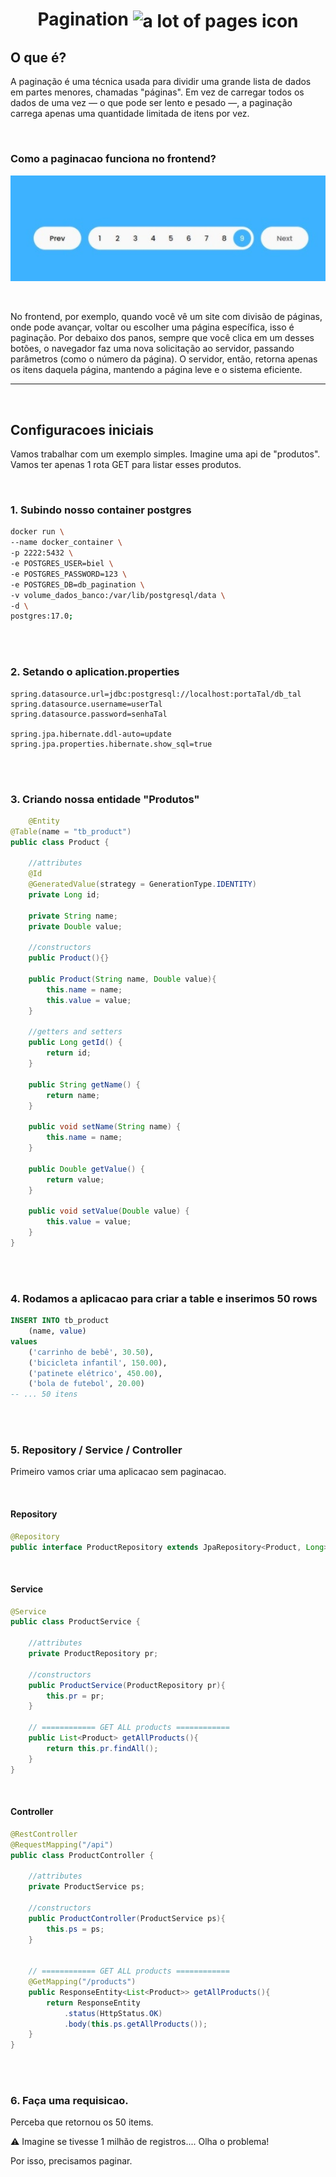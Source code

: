 <h1 align="center">
    <span>Pagination</span>
    <img src="https://www.svgrepo.com/show/207466/blank-page-list.svg" alt="a lot of pages icon" align="center" width="80px">
</h1>

## O que é?
A paginação é uma técnica usada para dividir uma grande lista de dados em partes menores, chamadas "páginas". Em vez de carregar todos os dados de uma vez — o que pode ser lento e pesado —, a paginação carrega apenas uma quantidade limitada de itens por vez.

<br>

### Como a paginacao funciona no frontend?

![](../imgs/pagination_example.png)

<br>

No frontend, por exemplo, quando você vê um site com divisão de páginas, onde pode avançar, voltar ou escolher uma página específica, isso é paginação. Por debaixo dos panos, sempre que você clica em um desses botões, o navegador faz uma nova solicitação ao servidor, passando parâmetros (como o número da página). O servidor, então, retorna apenas os itens daquela página, mantendo a página leve e o sistema eficiente.

<hr>
<br>

## Configuracoes iniciais

Vamos trabalhar com um exemplo simples. Imagine uma api de "produtos". Vamos ter apenas 1 rota GET para listar esses produtos.

<br>


### 1. Subindo nosso container postgres


```bash
docker run \
--name docker_container \
-p 2222:5432 \
-e POSTGRES_USER=biel \
-e POSTGRES_PASSWORD=123 \
-e POSTGRES_DB=db_pagination \
-v volume_dados_banco:/var/lib/postgresql/data \
-d \
postgres:17.0;
```

<br>
<br>

### 2. Setando o aplication.properties

```properties
spring.datasource.url=jdbc:postgresql://localhost:portaTal/db_tal
spring.datasource.username=userTal
spring.datasource.password=senhaTal

spring.jpa.hibernate.ddl-auto=update
spring.jpa.properties.hibernate.show_sql=true
```

<br>
<br>

### 3. Criando nossa entidade "Produtos"

```java
    @Entity
@Table(name = "tb_product")
public class Product {
    
    //attributes
    @Id
    @GeneratedValue(strategy = GenerationType.IDENTITY)
    private Long id;

    private String name;
    private Double value;

    //constructors
    public Product(){}
    
    public Product(String name, Double value){
        this.name = name;
        this.value = value;
    }

    //getters and setters
    public Long getId() {
        return id;
    }

    public String getName() {
        return name;
    }

    public void setName(String name) {
        this.name = name;
    }

    public Double getValue() {
        return value;
    }

    public void setValue(Double value) {
        this.value = value;
    }
}
```

<br>
<br>

### 4. Rodamos a aplicacao para criar a table e inserimos 50 rows


```sql
INSERT INTO tb_product
	(name, value)
values
	('carrinho de bebê', 30.50),
	('bicicleta infantil', 150.00),
	('patinete elétrico', 450.00),
	('bola de futebol', 20.00)
-- ... 50 itens
```

<br>
<br>

### 5. Repository / Service / Controller

Primeiro vamos criar uma aplicacao sem paginacao.

<br>


#### Repository

```java
@Repository
public interface ProductRepository extends JpaRepository<Product, Long>{}
```

<br>

#### Service

```java
@Service
public class ProductService {
    
    //attributes
    private ProductRepository pr;

    //constructors
    public ProductService(ProductRepository pr){
        this.pr = pr;
    }

    // ============ GET ALL products ============
    public List<Product> getAllProducts(){
        return this.pr.findAll();
    }
}
```

<br>

#### Controller

```java
@RestController
@RequestMapping("/api")
public class ProductController {

    //attributes
    private ProductService ps;

    //constructors
    public ProductController(ProductService ps){
        this.ps = ps;
    }
    

    // ============ GET ALL products ============
    @GetMapping("/products")
    public ResponseEntity<List<Product>> getAllProducts(){
        return ResponseEntity
            .status(HttpStatus.OK)
            .body(this.ps.getAllProducts());
    }
}
```

<br>
<br>

### 6. Faça uma requisicao.

Perceba que retornou os 50 items.

⚠️ Imagine se tivesse 1 milhão de registros.... Olha o problema!

Por isso, precisamos paginar.
